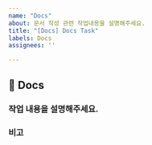 ```yaml
---
name: "Docs"
about: 문서 작성 관련 작업내용을 설명해주세요.
title: "[Docs] Docs Task"
labels: Docs
assignees: ''

---
```


## 📜 Docs

### 작업 내용을 설명해주세요.


### 비고
